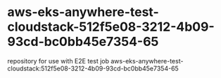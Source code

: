 # aws-eks-anywhere-test-cloudstack-512f5e08-3212-4b09-93cd-bc0bb45e7354-65
repository for use with E2E test job aws-eks-anywhere-test-cloudstack:512f5e08-3212-4b09-93cd-bc0bb45e7354-65
